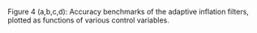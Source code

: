 

Figure 4 (a,b,c,d):
Accuracy benchmarks of the adaptive inflation filters, plotted as functions of various control variables.



